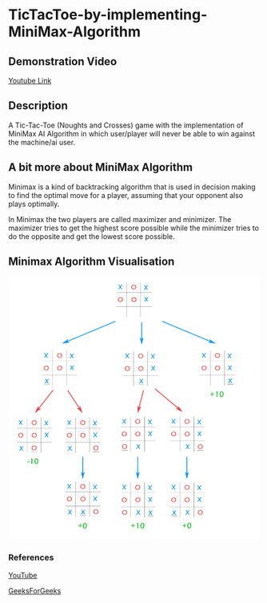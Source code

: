 # TicTacToe-by-implementing-MiniMax-Algorithm

## Demonstration Video
[Youtube Link](https://youtu.be/trKjYdBASyQ)

## Description 
A Tic-Tac-Toe (Noughts and Crosses) game with the implementation of MiniMax AI Algorithm in which user/player will never be able to win against the machine/ai user.

## A bit more about MiniMax Algorithm
Minimax is a kind of backtracking algorithm that is used in decision making to find the optimal move for a player, assuming that your opponent also plays optimally.

In Minimax the two players are called maximizer and minimizer. The maximizer tries to get the highest score possible while the minimizer tries to do the opposite and get the lowest score possible.

## Minimax Algorithm Visualisation
![MINIMAX](/minimax_vis.png)

### References
[YouTube](https://youtu.be/trKjYdBASyQ)

[GeeksForGeeks](https://www.geeksforgeeks.org/minimax-algorithm-in-game-theory-set-1-introduction/)
